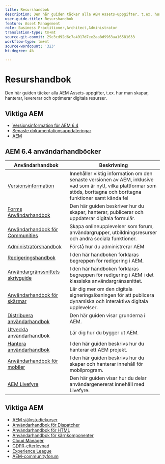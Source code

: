 ```yaml
---
title: Resurshandbok
description: Den här guiden täcker alla AEM Assets-uppgifter, t.ex. hur man skapar, hanterar, levererar och optimerar digitala resurser.
user-guide-title: Resurshandbok
feature: Asset Management
role: Business Practitioner,Architect,Administrator
translation-type: tm+mt
source-git-commit: 29e3cd92d6c7a4917d7ee2aa8d9963aa16581633
workflow-type: tm+mt
source-wordcount: '323'
ht-degree: 4%

---
```



# Resurshandbok

Den här guiden täcker alla AEM Assets-uppgifter, t.ex. hur man skapar, hanterar, levererar och optimerar digitala resurser.

## Viktiga AEM

* [Versionsinformation för AEM 6.4](/help/release-notes/home.md)
* [Senaste dokumentationsuppdateringar](https://experienceleague.adobe.com/docs/experience-manager-release-information/aem-release-updates/doc-updates/documentation-updates.html)
* [AEM](/help/sites-administering/security-checklist.md)

## AEM 6.4 användarhandböcker

| Användarhandbok | Beskrivning |
|--- |---|
| [Versionsinformation](/help/release-notes/home.md) | Innehåller viktig information om den senaste versionen av AEM, inklusive vad som är nytt, vilka plattformar som stöds, borttagna och borttagna funktioner samt kända fel |
| [Forms Användarhandbok](/help/forms/home.md) | Den här guiden beskriver hur du skapar, hanterar, publicerar och uppdaterar digitala formulär. |
| [Användarhandbok för Communities](/help/communities/home.md) | Skapa onlineupplevelser som forum, användargrupper, utbildningsresurser och andra sociala funktioner. |
| [Administratörshandbok](/help/sites-administering/home.md) | Förstå hur du administrerar AEM |
| [Redigeringshandbok](/help/sites-authoring/home.md) | I den här handboken förklaras begreppen för redigering i AEM. |
| [Användargränssnittets skrivguide](/help/sites-classic-ui-authoring/home.md) | I den här handboken förklaras begreppen för redigering i AEM i det klassiska användargränssnittet. |
| [Användarhandbok för skärmar](https://experienceleague.adobe.com/docs/experience-manager-screens/user-guide/aem-screens-introduction.html) | Lär dig mer om den digitala signeringslösningen för att publicera dynamiska och interaktiva digitala upplevelser. |
| [Distribuera användarhandbok](/help/sites-deploying/home.md) | Den här guiden visar grunderna i AEM. |
| [Utveckla användarhandbok](/help/sites-developing/home.md) | Lär dig hur du bygger ut AEM. |
| [Hantera användarhandbok](/help/managing/home.md) | I den här guiden beskrivs hur du hanterar ett AEM projekt. |
| [Användarhandbok för mobiler](/help/mobile/home.md) | I den här guiden beskrivs hur du skapar och hanterar innehåll för mobilprogram. |
| [AEM Livefyre](https://experienceleague.adobe.com/docs/livefyre/using/home.html) | Den här guiden visar hur du delar användargenererat innehåll med Livefyre. |

## Viktiga AEM

* [AEM självstudiekurser](https://experienceleague.adobe.com/docs/experience-manager-tutorials.html)
* [Användarhandbok för Dispatcher](https://experienceleague.adobe.com/docs/experience-manager-dispatcher/using/dispatcher.html)
* [Användarhandbok för HTML](https://experienceleague.adobe.com/docs/experience-manager-htl/using/overview.html)
* [Användarhandbok för kärnkomponenter](https://experienceleague.adobe.com/docs/experience-manager-core-components/using/introduction.html)
* [Cloud Manager](https://experienceleague.adobe.com/docs/experience-manager-cloud-manager/using/introduction-to-cloud-manager.html)
* [GDPR-efterlevnad](/help/managing/data-protection-and-privacy.md)
* [Experience League](https://experienceleague.adobe.com/?promoid=K42KVXHD&amp;mv=other#recommended/solutions/experience-manager)
* [AEM-communityforum](https://experienceleaguecommunities.adobe.com/t5/adobe-experience-manager/ct-p/adobe-experience-manager-community)

